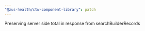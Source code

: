 ```yaml
---
"@zus-health/ctw-component-library": patch
---
```


Preserving server side total in response from searchBuilderRecords
